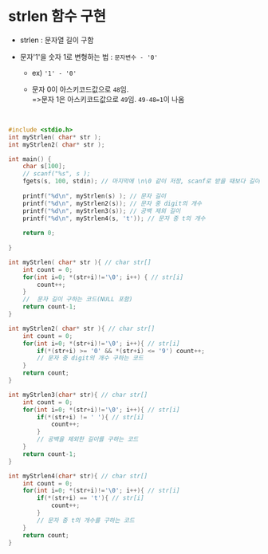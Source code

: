 # strlen  함수 구현


- strlen : 문자열 길이 구함

- 문자'1'을 숫자 1로 변형하는 법 : ``문자변수 - '0'``

    - ex) ``'1' - '0'``

    - 문자 0이 아스키코드값으로 ``48``임.    
    =>문자 1은 아스키코드값으로 ``49``임. ``49-48=1``이 나옴
    

<br>

```C
#include <stdio.h>
int myStrlen( char* str );
int myStrlen2( char* str );

int main() {
	char s[100];
	// scanf("%s", s );
	fgets(s, 100, stdin); // 마지막에 \n\0 같이 저장, scanf로 받을 때보다 길이가 하나 추가됨
	
	printf("%d\n", myStrlen(s) ); // 문자 길이 
	printf("%d\n", myStrlen2(s)); // 문자 중 digit의 개수
	printf("%d\n", myStrlen3(s)); // 공백 제외 길이
	printf("%d\n", myStrlen4(s, 't')); // 문자 중 t의 개수
	
	return 0;
	
}

int myStrlen( char* str ){ // char str[]
	int count = 0;
	for(int i=0; *(str+i)!='\0'; i++) { // str[i]
		count++;
	}
	//  문자 길이 구하는 코드(NULL 포함)
	return count-1;
}

int myStrlen2( char* str ){ // char str[]
	int count = 0;
	for(int i=0; *(str+i)!='\0'; i++){ // str[i]
		if(*(str+i) >= '0' && *(str+i) <= '9') count++;
		// 문자 중 digit의 개수 구하는 코드
	}
	return count;
}

int myStrlen3(char* str){ // char str[]
	int count = 0;
	for(int i=0; *(str+i)!='\0'; i++){ // str[i]
		if(*(str+i) != ' '){ // str[i]
			count++;
		}
		// 공백을 제외한 길이를 구하는 코드
	}
	return count-1;
}

int myStrlen4(char* str){ // char str[]
	int count = 0;
	for(int i=0; *(str+i)!='\0'; i++){ // str[i]
		if(*(str+i) == 't'){ // str[i]
			count++;
		}
		// 문자 중 t의 개수를 구하는 코드
	}
	return count;
}
```